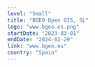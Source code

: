 ```yaml
---
level: "Small"
title: "BGEO Open GIS, SL"
logo: "www.bgeo.es.png"
startDate: "2023-03-01"
endDate: "2024-02-29"
link: "www.bgeo.es"
country: "Spain"
---
```

